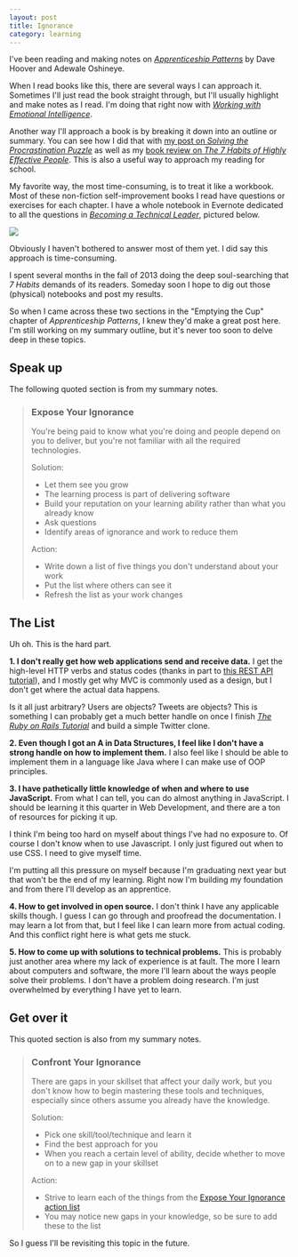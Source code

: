 ```yaml
---
layout: post
title: Ignorance
category: learning
---
```


I've been reading and making notes on [<i class="fa fa-book"></i> *Apprenticeship Patterns*](http://chimera.labs.oreilly.com/books/1234000001813/index.html) by Dave Hoover and Adewale Oshineye.

When I read books like this, there are several ways I can approach it. Sometimes I'll just read the book straight through, but I'll usually highlight and make notes as I read. I'm doing that right now with [<i class="fa fa-book"></i> *Working with Emotional Intelligence*](http://www.amazon.com/Working-Emotional-Intelligence-Daniel-Goleman-ebook/dp/B000JMKTN2/ref=tmm_kin_swatch_0?_encoding=UTF8&sr=8-1&qid=1426226654). 

Another way I'll approach a book is by breaking it down into an outline or summary. You can see how I did that with [my post on <i class="fa fa-book"></i> *Solving the Procrastination Puzzle*](http://shelbyspees.github.io/speesblog/mindfulness/2015/03/30/procrastination.html) as well as my [book review on <i class="fa fa-book"></i> *The 7 Habits of Highly Effective People*](http://shelbyspees.github.io/speesblog/mindfulness/2015/03/02/book-review-seven-habits.html). This is also a useful way to approach my reading for school.

My favorite way, the most time-consuming, is to treat it like a workbook. Most of these non-fiction self-improvement books I read have questions or exercises for each chapter. I have a whole notebook in Evernote dedicated to all the questions in [<i class="fa fa-book"></i> *Becoming a Technical Leader*](http://smile.amazon.com/gp/product/B004J4VV3I/ref=kinw_myk_ro_title), pictured below.

<img class="img-responsive" src="{{ site.url }}/assets/files/tech-leader-notes.png"/>

Obviously I haven't bothered to answer most of them yet. I did say this approach is time-consuming.

I spent several months in the fall of 2013 doing the deep soul-searching that *7 Habits* demands of its readers. Someday soon I hope to dig out those (physical) notebooks and post my results.

So when I came across these two sections in the "Emptying the Cup" chapter of *Apprenticeship Patterns*, I knew they'd make a great post here. I'm still working on my summary outline, but it's never too soon to delve deep in these topics.

## Speak up

The following quoted section is from my summary notes.

>### Expose Your Ignorance
>
>You're being paid to know what you're doing and people depend on you to deliver, but you're not familiar with all the required technologies.
>
>Solution:
>
>- Let them see you grow
>- The learning process is part of delivering software
>- Build your reputation on your learning ability rather than what you already know
>- Ask questions
>- Identify areas of ignorance and work to reduce them
>
>Action:
>
>- Write down a list of five things you don't understand about your work
>- Put the list where others can see it
>- Refresh the list as your work changes

## The List

Uh oh. This is the hard part.

**1\. I don't really get how web applications send and receive data.** I get the high-level HTTP verbs and status codes (thanks in part to [this REST API tutorial](http://www.restapitutorial.com/)), and I mostly get why MVC is commonly used as a design, but I don't get where the actual data happens.

Is it all just arbitrary? Users are objects? Tweets are objects? This is something I can probably get a much better handle on once I finish [<i class="fa fa-book"></i> *The Ruby on Rails Tutorial*](https://www.railstutorial.org/book) and build a simple Twitter clone.

**2\. Even though I got an A in Data Structures, I feel like I don't have a strong handle on how to implement them.** I also feel like I should be able to implement them in a language like Java where I can make use of OOP principles.

**3\. I have pathetically little knowledge of when and where to use JavaScript.** From what I can tell, you can do almost anything in JavaScript. I should be learning it this quarter in Web Development, and there are a ton of resources for picking it up.

I think I'm being too hard on myself about things I've had no exposure to. Of course I don't know when to use Javascript. I only just figured out when to use CSS. I need to give myself time.

I'm putting all this pressure on myself because I'm graduating next year but that won't be the end of my learning. Right now I'm building my foundation and from there I'll develop as an apprentice.

**4\. How to get involved in open source.** I don't think I have any applicable skills though. I guess I can go through and proofread the documentation. I may learn a lot from that, but I feel like I can learn more from actual coding. And this conflict right here is what gets me stuck.

**5\. How to come up with solutions to technical problems.** This is probably just another area where my lack of experience is at fault. The more I learn about computers and software, the more I'll learn about the ways people solve their problems. I don't have a problem doing research. I'm just overwhelmed by everything I have yet to learn.

## Get over it

This quoted section is also from my summary notes.

>### Confront Your Ignorance
>
>There are gaps in your skillset that affect your daily work, but you don't know how to begin mastering these tools and techniques, especially since others assume you already have the knowledge.
>
>Solution:
>
>- Pick one skill/tool/technique and learn it
>- Find the best approach for you
>- When you reach a certain level of ability, decide whether to move on to a new gap in your skillset
>
>Action:
>
>- Strive to learn each of the things from the [Expose Your Ignorance action list](#list)
>- You may notice new gaps in your knowledge, so be sure to add these to the list

So I guess I'll be revisiting this topic in the future.
